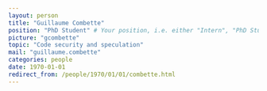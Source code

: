 ```yaml
---
layout: person
title: "Guillaume Combette"
position: "PhD Student" # Your position, i.e. either "Intern", "PhD Student", "Postdoc" or "Tenured Researcher"
picture: "gcombette"
topic: "Code security and speculation"
mail: "guillaume.combette"
categories: people
date: 1970-01-01
redirect_from: /people/1970/01/01/combette.html
---
```

